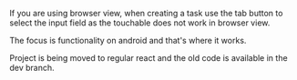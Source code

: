 If you are using browser view, when creating a task use the tab button to select the input field as the touchable does not work in browser view. 

The focus is functionality on android and that's where it works. 

Project is being moved to regular react and the old code is available in the dev branch.
